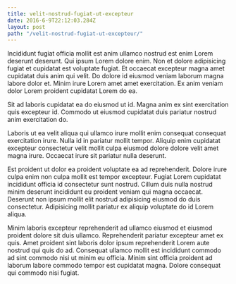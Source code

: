 ```yaml
---
title: velit-nostrud-fugiat-ut-excepteur
date: 2016-6-9T22:12:03.284Z
layout: post
path: "/velit-nostrud-fugiat-ut-excepteur/"
---
```


Incididunt fugiat officia mollit est anim ullamco nostrud est enim Lorem deserunt deserunt. Qui ipsum Lorem dolore enim. Non et dolore adipisicing fugiat et cupidatat est voluptate fugiat. Et occaecat excepteur magna amet cupidatat duis anim qui velit. Do dolore id eiusmod veniam laborum magna labore dolor et. Minim irure Lorem amet amet exercitation. Ex anim veniam dolor Lorem proident cupidatat Lorem do ea.

Sit ad laboris cupidatat ea do eiusmod ut id. Magna anim ex sint exercitation quis excepteur id. Commodo ut eiusmod cupidatat duis pariatur nostrud anim exercitation do.

Laboris ut ea velit aliqua qui ullamco irure mollit enim consequat consequat exercitation irure. Nulla id in pariatur mollit tempor. Aliquip enim cupidatat excepteur consectetur velit mollit culpa eiusmod dolore dolore velit amet magna irure. Occaecat irure sit pariatur nulla deserunt.

Est proident ut dolor ea proident voluptate ea ad reprehenderit. Dolore irure culpa enim non culpa mollit est tempor excepteur. Fugiat Lorem cupidatat incididunt officia id consectetur sunt nostrud. Cillum duis nulla nostrud minim deserunt incididunt eu proident veniam qui magna occaecat. Deserunt non ipsum mollit elit nostrud adipisicing eiusmod do duis consectetur. Adipisicing mollit pariatur ex aliquip voluptate do id Lorem aliqua.

Minim laboris excepteur reprehenderit ad ullamco eiusmod et eiusmod proident dolore sit duis ullamco. Reprehenderit pariatur excepteur amet ex quis. Amet proident sint laboris dolor ipsum reprehenderit Lorem aute nostrud qui quis do ad. Consequat ullamco mollit est incididunt commodo ad sint commodo nisi ut minim eu officia. Minim sint officia proident ad laborum labore commodo tempor est cupidatat magna. Dolore consequat qui commodo nisi fugiat.